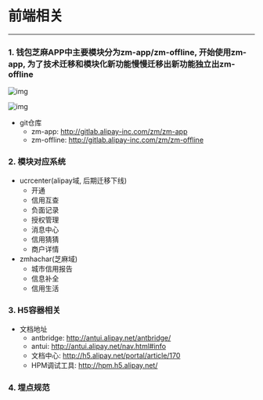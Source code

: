# 前端相关

-----

### 1. 钱包芝麻APP中主要模块分为zm-app/zm-offline, 开始使用zm-app, 为了技术迁移和模块化新功能慢慢迁移出新功能独立出zm-offline

![img](https://t.alipayobjects.com/images/T1i04pXfpeXXXXXXXX.png)

![img](https://t.alipayobjects.com/images/T1dudpXXpdXXXXXXXX.png)

+ git仓库
    - zm-app: http://gitlab.alipay-inc.com/zm/zm-app
    - zm-offline: http://gitlab.alipay-inc.com/zm/zm-offline


### 2. 模块对应系统
+ ucrcenter(alipay域, 后期迁移下线)
    - 开通
    - 信用互查
    - 负面记录
    - 授权管理
    - 消息中心
    - 信用猜猜
    - 商户详情
+ zmhachar(芝麻域)
    - 城市信用报告
    - 信息补全
    - 信用生活

### 3. H5容器相关
+ 文档地址
    - antbridge: http://antui.alipay.net/antbridge/
    - antui: http://antui.alipay.net/nav.html#info
    - 文档中心: http://h5.alipay.net/portal/article/170
    - HPM调试工具: http://hpm.h5.alipay.net/
    
### 4. 埋点规范
    
